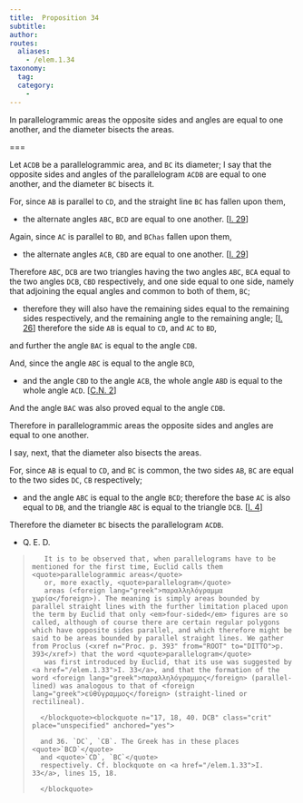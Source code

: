 ```yaml
---
title:  Proposition 34
subtitle:
author:
routes:
  aliases:
    - /elem.1.34
taxonomy:
  tag:
  category:
    -
---
```


In parallelogrammic areas the opposite sides and angles are equal to one another, and the diameter bisects the areas.

===

Let `ACDB` be a parallelogrammic area, and `BC` its diameter; <pb n="324"/><lb n="5"/>I say that the opposite sides and angles of the parallelogram `ACDB` are equal to one another, and the diameter `BC` bisects it. 

For, since `AB` is parallel to `CD`, and the straight line `BC` has fallen <lb n="10"/> upon them, 

- the alternate angles `ABC`, `BCD` are equal to one another. [<a href="/elem.1.29">I. 29</a>]

Again, since `AC` is parallel to `BD`, and `BChas` fallen upon them, <lb n="15"/>

- the alternate angles `ACB`, `CBD` are equal to one another. [<a href="/elem.1.29">I. 29</a>]

Therefore `ABC`, `DCB` are two triangles having the two angles `ABC`, `BCA` equal to the two angles `DCB`, `CBD` respectively, and one side equal to one side, namely that <lb n="20"/>adjoining the equal angles and common to both of them, `BC`; 

- therefore they will also have the remaining sides equal to the remaining sides respectively, and the remaining angle to the remaining angle; [<a href="/elem.1.26">I. 26</a>] therefore the side `AB` is equal to `CD`, <lb n="25"/>and `AC` to `BD`,

and further the angle `BAC` is equal to the angle `CDB`.

And, since the angle `ABC` is equal to the angle `BCD`, 

- and the angle `CBD` to the angle `ACB`, the whole angle `ABD` is equal to the whole angle `ACD`. [<a href="/elem.1.c.n.2">C.N. 2</a>]

<lb n="30"/>And the angle `BAC` was also proved equal to the angle `CDB`.

Therefore in parallelogrammic areas the opposite sides and angles are equal to one another.

I say, next, that the diameter also bisects the areas.

For, since `AB` is equal to `CD`, <lb n="35"/>and `BC` is common, the two sides `AB`, `BC` are equal to the two sides `DC`, `CB` respectively; 

- and the angle `ABC` is equal to the angle `BCD`; therefore the base `AC` is also equal to `DB`, <lb n="40"/>and the triangle `ABC` is equal to the triangle `DCB`. [<a href="/elem.1.4">I. 4</a>]

Therefore the diameter `BC` bisects the parallelogram `ACDB`.

- Q. E. D.

<blockquote n="1" class="crit" place="unspecified" anchored="yes">
       <pb n="325"/>

       It is to be observed that, when parallelograms have to be mentioned for the first time, Euclid calls them <quote>parallelogrammic areas</quote>
       or, more exactly, <quote>parallelogram</quote>
       areas (<foreign lang="greek">παραλληλόγραμμα χωρία</foreign>). The meaning is simply areas bounded by parallel straight lines with the further limitation placed upon the term by Euclid that only <em>four-sided</em> figures are so called, although of course there are certain regular polygons which have opposite sides parallel, and which therefore might be said to be areas bounded by parallel straight lines. We gather from Proclus (<xref n="Proc. p. 393" from="ROOT" to="DITTO">p. 393</xref>) that the word <quote>parallelogram</quote>
       was first introduced by Euclid, that its use was suggested by <a href="/elem.1.33">I. 33</a>, and that the formation of the word <foreign lang="greek">παραλληλόγραμμος</foreign> (parallel-lined) was analogous to that of <foreign lang="greek">εὐθύγραμμος</foreign> (straight-lined or rectilineal).

      </blockquote><blockquote n="17, 18, 40. DCB" class="crit" place="unspecified" anchored="yes">

      and 36. `DC`, `CB`. The Greek has in these places <quote>`BCD`</quote>
      and <quote>`CD`, `BC`</quote>
      respectively. Cf. blockquote on <a href="/elem.1.33">I. 33</a>, lines 15, 18.

      </blockquote>
